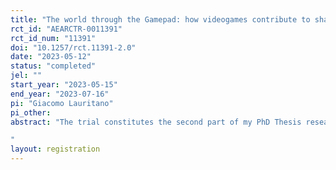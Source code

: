 ```yaml
---
title: "The world through the Gamepad: how videogames contribute to shaping players beliefs"
rct_id: "AEARCTR-0011391"
rct_id_num: "11391"
doi: "10.1257/rct.11391-2.0"
date: "2023-05-12"
status: "completed"
jel: ""
start_year: "2023-05-15"
end_year: "2023-07-16"
pi: "Giacomo Lauritano"
pi_other:
abstract: "The trial constitutes the second part of my PhD Thesis research. The thesis tries to verify wether Cultivation Theory, a classical theoretical framework for the analysis of television effects on audience, may be considered a valid approach for the analysis of videogame's effects on player beliefs. The study is relevent both for the worlds of Games Studies and Human-Machine Interaction in which the effect of interactive media on the audience have always been a heavily debated topic.
"
layout: registration
---
```



